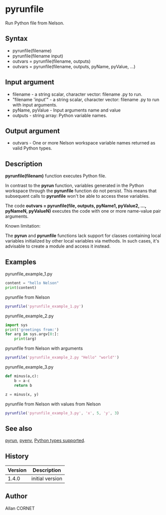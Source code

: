 # pyrunfile

Run Python file from Nelson.

## Syntax

- pyrunfile(filename)
- pyrunfile(filename input)
- outvars = pyrunfile(filename, outputs)
- outvars = pyrunfile(filename, outputs, pyName, pyValue, ...)

## Input argument

- filename - a string scalar, character vector: filename .py to run.
- "filename 'input'" - a string scalar, character vector: filename .py to run with input arguments.
- pyName, pyValue - Input arguments name and value
- outputs - string array: Python variable names.

## Output argument

- outvars - One or more Nelson workspace variable names returned as valid Python types.

## Description

  <p><b>pyrunfile(filenam)</b> function executes Python file.</p>
  <p>In contrast to the <b>pyrun</b> function, variables generated in the Python workspace through the <b>pyrunfile</b> function do not persist. This means that subsequent calls to <b>pyrunfile</b> won't be able to access these variables.</p>
  <p>The code <b>outvars = pyrunfile(file, outputs, pyName1, pyValue2, ..., pyNameN, pyValueN)</b> executes the code with one or more name-value pair arguments.</p>
  <p>Known limitation:</p>
  <p>The <b>pyrun</b> and <b>pyrunfile</b> functions lack support for classes containing local variables initialized by other local variables via methods. In such cases, it's advisable to create a module and access it instead.</p>

## Examples

pyrunfile_example_1.py

```Python
content = "hello Nelson"
print(content)
```

pyrunfile from Nelson

```matlab
pyrunfile('pyrunfile_example_1.py')
```

pyrunfile_example_2.py

```Python
import sys
print('greetings from:')
for arg in sys.argv[0:]:
    print(arg)
```

pyrunfile from Nelson with arguments

```matlab
pyrunfile('pyrunfile_example_2.py "Hello" "world"')
```

pyrunfile_example_3.py

```Python
def minus(a,c):
    b = a-c
    return b

z = minus(x, y)
```

pyrunfile from Nelson with values from Nelson

```matlab
pyrunfile('pyrunfile_example_3.py', 'x', 5, 'y', 3)
```

## See also

[pyrun](pyrun.md), [pyenv](pyenv.md), [Python types supported](python_types.md).

## History

| Version | Description     |
| ------- | --------------- |
| 1.4.0   | initial version |

## Author

Allan CORNET
